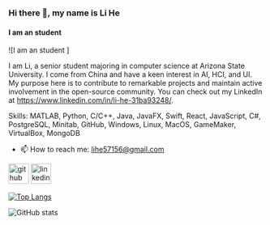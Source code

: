 ### Hi there 👋, my name is Li He
#### I am an student 
![I am an student ]

I am Li, a senior student majoring in computer science at Arizona State University. I come from China and have a keen interest in AI, HCI, and UI. My purpose here is to contribute to remarkable projects and maintain active involvement in the open-source community. You can check out my LinkedIn at https://www.linkedin.com/in/li-he-31ba93248/.

Skills: MATLAB, Python, C/C++, Java, JavaFX, Swift, React, JavaScript, C#, PostgreSQL, Minitab, GitHub, Windows, Linux, MacOS, GameMaker, VirtualBox, MongoDB

- 📫 How to reach me: lihe57156@gmail.com 


[<img src='https://cdn.jsdelivr.net/npm/simple-icons@3.0.1/icons/github.svg' alt='github' height='40'>](https://github.com/Li-8023)  [<img src='https://cdn.jsdelivr.net/npm/simple-icons@3.0.1/icons/linkedin.svg' alt='linkedin' height='40'>](https://www.linkedin.com/in/li-he-31ba93248/)  

[![Top Langs](https://github-readme-stats.vercel.app/api/top-langs/?username=Li-8023)](https://github.com/anuraghazra/github-readme-stats)

![GitHub stats](https://github-readme-stats.vercel.app/api?username=Li-8023&show_icons=true)  


<!--
**Li-8023/Li-8023** is a ✨ _special_ ✨ repository because its `README.md` (this file) appears on your GitHub profile.

Here are some ideas to get you started:

- 🔭 I’m currently working on ...
- 🌱 I’m currently learning ...
- 👯 I’m looking to collaborate on ...
- 🤔 I’m looking for help with ...
- 💬 Ask me about ...
- 📫 How to reach me: ...
- 😄 Pronouns: ...
- ⚡ Fun fact: ...
-->
